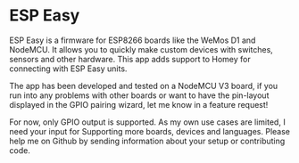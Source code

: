 # ESP Easy
ESP Easy is a firmware for ESP8266 boards like the WeMos D1 and NodeMCU. It allows you to quickly make custom devices with switches, sensors and other hardware. This app adds support to Homey for connecting with ESP Easy units.

The app has been developed and tested on a NodeMCU V3 board, if you run into any problems with other boards or want to have the pin-layout displayed in the GPIO pairing wizard, let me know in a feature request!

For now, only GPIO output is supported. As my own use cases are limited, I need your input for Supporting more boards, devices and languages. Please help me on Github by sending information about your setup or contributing code.